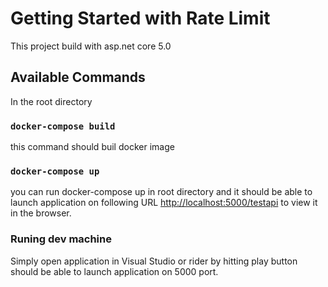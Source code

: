 # Getting Started with Rate Limit

This project build with asp.net core 5.0 

## Available Commands

In the root directory 

### `docker-compose build`

this command should buil docker image 

### `docker-compose up`

you can run docker-compose up in root directory and it should be able to launch application 
on following URL [http://localhost:5000/testapi](http://localhost:5000/testapi) to view it in the browser.

### Runing dev machine
Simply open application in Visual Studio or rider by hitting play button should be able to launch application
on 5000 port.
